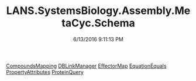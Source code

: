 ﻿---
title: LANS.SystemsBiology.Assembly.MetaCyc.Schema
date: 6/13/2016 9:11:13 PM
---

[CompoundsMapping](T-LANS.SystemsBiology.Assembly.MetaCyc.Schema.CompoundsMapping.html)
[DBLinkManager](T-LANS.SystemsBiology.Assembly.MetaCyc.Schema.DBLinkManager.html)
[EffectorMap](T-LANS.SystemsBiology.Assembly.MetaCyc.Schema.EffectorMap.html)
[EquationEquals](T-LANS.SystemsBiology.Assembly.MetaCyc.Schema.EquationEquals.html)
[PropertyAttributes](T-LANS.SystemsBiology.Assembly.MetaCyc.Schema.PropertyAttributes.html)
[ProteinQuery](T-LANS.SystemsBiology.Assembly.MetaCyc.Schema.ProteinQuery.html)
